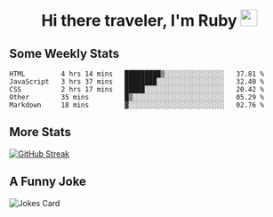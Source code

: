 <h1 align="center">Hi there traveler, I'm Ruby <img src="https://user-images.githubusercontent.com/81705278/122967910-fa9b5a00-d358-11eb-99ec-db00243bed5a.gif" width="30px"> </h1>

<h2>Some Weekly Stats</h2>

<!--START_SECTION:waka-->
```text
HTML         4 hrs 14 mins   █████████▒░░░░░░░░░░░░░░░   37.81 % 
JavaScript   3 hrs 37 mins   ████████░░░░░░░░░░░░░░░░░   32.40 % 
CSS          2 hrs 17 mins   █████░░░░░░░░░░░░░░░░░░░░   20.42 % 
Other        35 mins         █▒░░░░░░░░░░░░░░░░░░░░░░░   05.29 % 
Markdown     18 mins         ▓░░░░░░░░░░░░░░░░░░░░░░░░   02.76 % 
```
<!--END_SECTION:waka-->

<h2>More Stats</h2>

[![GitHub Streak](https://github-readme-streak-stats.herokuapp.com/?user=radkinz&theme=highcontrast)](https://git.io/streak-stats)

<h2>A Funny Joke</h2>

<!-- jokes -->
<img src="https://readme-jokes.vercel.app/api?theme=material-palenight" alt="Jokes Card"/>
